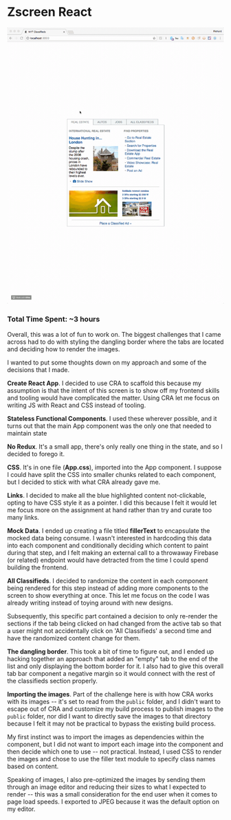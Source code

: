 # Zscreen React

![Screen Recording](./screen-recording.gif)

### Total Time Spent: ~3 hours

Overall, this was a lot of fun to work on. The biggest challenges that I came across had to do with styling the dangling border where the tabs are located and deciding how to render the images.

I wanted to put some thoughts down on my approach and some of the decisions that I made.

**Create React App**. I decided to use CRA to scaffold this because my assumption is that the intent of this screen is to show off my frontend skills and tooling would have complicated the matter. Using CRA let me focus on writing JS with React and CSS instead of tooling.

**Stateless Functional Components**. I used these wherever possible, and it turns out that the main App component was the only one that needed to maintain state

**No Redux**. It's a small app, there's only really one thing in the state, and so I decided to forego it.

**CSS**. It's in one file (**App.css**), imported into the App component. I suppose I could have split the CSS into smaller chunks related to each component, but I decided to stick with what CRA already gave me.

**Links**. I decided to make all the blue highlighted content not-clickable, opting to have CSS style it as a pointer. I did this because I felt it would let me focus more on the assignment at hand rather than try and curate too many links.

**Mock Data**. I ended up creating a file titled **fillerText** to encapsulate the mocked data being consume. I wasn't interested in hardcoding this data into each component and conditionally deciding which content to paint during that step, and I felt making an external call to a throwaway Firebase (or related) endpoint would have detracted from the time I could spend building the frontend.

**All Classifieds**. I decided to randomize the content in each component being rendered for this step instead of adding more components to the screen to show everything at once. This let me focus on the code I was already writing instead of toying around with new designs.

Subsequently, this specific part contained a decision to only re-render the sections if the tab being clicked on had changed from the active tab so that a user might not accidentally click on 'All Classifieds' a second time and have the randomized content change for them.

**The dangling border**. This took a bit of time to figure out, and I ended up hacking together an approach that added an "empty" tab to the end of the list and only displaying the bottom border for it. I also had to give this overall tab bar component a negative margin so it would connect with the rest of the classifieds section properly.

**Importing the images**. Part of the challenge here is with how CRA works with its images -- it's set to read from the `public` folder, and I didn't want to escape out of CRA and customize my build process to publish images to the `public` folder, nor did I want to directly save the images to that directory because I felt it may not be practical to bypass the existing build process.

My first instinct was to import the images as dependencies within the component, but I did not want to import each image into the component and then decide which one to use -- not practical. Instead, I used CSS to render the images and chose to use the filler text module to specify class names based on content.

Speaking of images, I also pre-optimized the images by sending them through an image editor and reducing their sizes to what I expected to render -- this was a small consideration for the end user when it comes to page load speeds. I exported to JPEG because it was the default option on my editor.